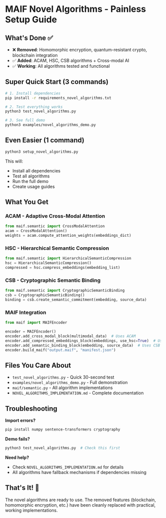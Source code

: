 # MAIF Novel Algorithms - Painless Setup Guide

## What's Done ✅

- ❌ **Removed**: Homomorphic encryption, quantum-resistant crypto, blockchain integration
- ✅ **Added**: ACAM, HSC, CSB algorithms + Cross-modal AI
- ✅ **Working**: All algorithms tested and functional

## Super Quick Start (3 commands)

```bash
# 1. Install dependencies
pip install -r requirements_novel_algorithms.txt

# 2. Test everything works
python3 test_novel_algorithms.py

# 3. See full demo
python3 examples/novel_algorithms_demo.py
```

## Even Easier (1 command)

```bash
python3 setup_novel_algorithms.py
```

This will:
- Install all dependencies
- Test all algorithms
- Run the full demo
- Create usage guides

## What You Get

### ACAM - Adaptive Cross-Modal Attention
```python
from maif.semantic import CrossModalAttention
acam = CrossModalAttention()
weights = acam.compute_attention_weights(embeddings_dict)
```

### HSC - Hierarchical Semantic Compression  
```python
from maif.semantic import HierarchicalSemanticCompression
hsc = HierarchicalSemanticCompression()
compressed = hsc.compress_embeddings(embedding_list)
```

### CSB - Cryptographic Semantic Binding
```python
from maif.semantic import CryptographicSemanticBinding
csb = CryptographicSemanticBinding()
binding = csb.create_semantic_commitment(embedding, source_data)
```

### MAIF Integration
```python
from maif import MAIFEncoder

encoder = MAIFEncoder()
encoder.add_cross_modal_block(multimodal_data)  # Uses ACAM
encoder.add_compressed_embeddings_block(embeddings, use_hsc=True)  # Uses HSC
encoder.add_semantic_binding_block(embedding, source_data)  # Uses CSB
encoder.build_maif("output.maif", "manifest.json")
```

## Files You Care About

- `test_novel_algorithms.py` - Quick 30-second test
- `examples/novel_algorithms_demo.py` - Full demonstration
- `maif/semantic.py` - All algorithm implementations
- `NOVEL_ALGORITHMS_IMPLEMENTATION.md` - Complete documentation

## Troubleshooting

**Import errors?**
```bash
pip install numpy sentence-transformers cryptography
```

**Demo fails?**
```bash
python3 test_novel_algorithms.py  # Check this first
```

**Need help?**
- Check `NOVEL_ALGORITHMS_IMPLEMENTATION.md` for details
- All algorithms have fallback mechanisms if dependencies missing

## That's It! 🎉

The novel algorithms are ready to use. The removed features (blockchain, homomorphic encryption, etc.) have been cleanly replaced with practical, working implementations.